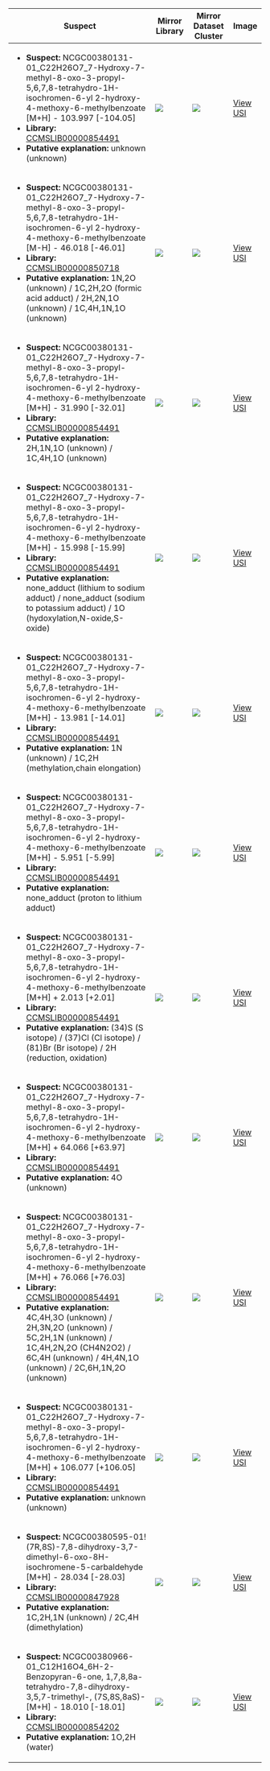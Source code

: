 Suspect | Mirror Library | Mirror Dataset Cluster | Image
--- | --- | --- | ---
<ul><li><b>Suspect:</b> NCGC00380131-01_C22H26O7_7-Hydroxy-7-methyl-8-oxo-3-propyl-5,6,7,8-tetrahydro-1H-isochromen-6-yl 2-hydroxy-4-methoxy-6-methylbenzoate [M+H] - 103.997 [-104.05]</li><li><b>Library:</b> [CCMSLIB00000854491](https://gnps.ucsd.edu/ProteoSAFe/gnpslibraryspectrum.jsp?SpectrumID=CCMSLIB00000854491)</li><li><b>Putative explanation:</b> unknown (unknown)</li></ul> | ![](https://metabolomics-usi.ucsd.edu/svg/mirror?usi1=mzspec:MSV000080554:E11_RE11_01_8036.mzML:scan:386&usi2=mzspec:GNPSLIBRARY:CCMSLIB00000854491&mz_min=50&mz_max=500) | ![](https://metabolomics-usi.ucsd.edu/svg/mirror?usi1=mzspec:MSV000080554:E11_RE11_01_8036.mzML:scan:386&usi2=mzspec:MSV000084314:MSV000080554.mgf:scan:58884&mz_min=50&mz_max=500) | [View USI](https://metabolomics-usi.ucsd.edu/svg/?usi=mzspec:MSV000080554:E11_RE11_01_8036.mzML:scan:386&mz_min=50&mz_max=500)
<ul><li><b>Suspect:</b> NCGC00380131-01_C22H26O7_7-Hydroxy-7-methyl-8-oxo-3-propyl-5,6,7,8-tetrahydro-1H-isochromen-6-yl 2-hydroxy-4-methoxy-6-methylbenzoate [M-H] -  46.018 [-46.01]</li><li><b>Library:</b> [CCMSLIB00000850718](https://gnps.ucsd.edu/ProteoSAFe/gnpslibraryspectrum.jsp?SpectrumID=CCMSLIB00000850718)</li><li><b>Putative explanation:</b> 1N,2O (unknown) / 1C,2H,2O (formic acid adduct) / 2H,2N,1O (unknown) / 1C,4H,1N,1O (unknown)</li></ul> | ![](https://metabolomics-usi.ucsd.edu/svg/mirror?usi1=mzspec:MSV000080555:G7_RG7_01_8505.mzML:scan:347&usi2=mzspec:GNPSLIBRARY:CCMSLIB00000850718&mz_min=50&mz_max=500) | ![](https://metabolomics-usi.ucsd.edu/svg/mirror?usi1=mzspec:MSV000080555:G7_RG7_01_8505.mzML:scan:347&usi2=mzspec:MSV000084314:MSV000080555.mgf:scan:396&mz_min=50&mz_max=500) | [View USI](https://metabolomics-usi.ucsd.edu/svg/?usi=mzspec:MSV000080555:G7_RG7_01_8505.mzML:scan:347&mz_min=50&mz_max=500)
<ul><li><b>Suspect:</b> NCGC00380131-01_C22H26O7_7-Hydroxy-7-methyl-8-oxo-3-propyl-5,6,7,8-tetrahydro-1H-isochromen-6-yl 2-hydroxy-4-methoxy-6-methylbenzoate [M+H] -  31.990 [-32.01]</li><li><b>Library:</b> [CCMSLIB00000854491](https://gnps.ucsd.edu/ProteoSAFe/gnpslibraryspectrum.jsp?SpectrumID=CCMSLIB00000854491)</li><li><b>Putative explanation:</b> 2H,1N,1O (unknown) / 1C,4H,1O (unknown)</li></ul> | ![](https://metabolomics-usi.ucsd.edu/svg/mirror?usi1=mzspec:MSV000080554:E5_GE5_01_7912.mzML:scan:495&usi2=mzspec:GNPSLIBRARY:CCMSLIB00000854491&mz_min=50&mz_max=500) | ![](https://metabolomics-usi.ucsd.edu/svg/mirror?usi1=mzspec:MSV000080554:E5_GE5_01_7912.mzML:scan:495&usi2=mzspec:MSV000084314:MSV000080554.mgf:scan:58884&mz_min=50&mz_max=500) | [View USI](https://metabolomics-usi.ucsd.edu/svg/?usi=mzspec:MSV000080554:E5_GE5_01_7912.mzML:scan:495&mz_min=50&mz_max=500)
<ul><li><b>Suspect:</b> NCGC00380131-01_C22H26O7_7-Hydroxy-7-methyl-8-oxo-3-propyl-5,6,7,8-tetrahydro-1H-isochromen-6-yl 2-hydroxy-4-methoxy-6-methylbenzoate [M+H] -  15.998 [-15.99]</li><li><b>Library:</b> [CCMSLIB00000854491](https://gnps.ucsd.edu/ProteoSAFe/gnpslibraryspectrum.jsp?SpectrumID=CCMSLIB00000854491)</li><li><b>Putative explanation:</b> none_adduct (lithium to sodium adduct) / none_adduct (sodium to potassium adduct) / 1O (hydoxylation,N-oxide,S-oxide)</li></ul> | ![](https://metabolomics-usi.ucsd.edu/svg/mirror?usi1=mzspec:MSV000080554:E3_RE3_01_8028.mzML:scan:584&usi2=mzspec:GNPSLIBRARY:CCMSLIB00000854491&mz_min=50&mz_max=500) | ![](https://metabolomics-usi.ucsd.edu/svg/mirror?usi1=mzspec:MSV000080554:E3_RE3_01_8028.mzML:scan:584&usi2=mzspec:MSV000084314:MSV000080554.mgf:scan:58884&mz_min=50&mz_max=500) | [View USI](https://metabolomics-usi.ucsd.edu/svg/?usi=mzspec:MSV000080554:E3_RE3_01_8028.mzML:scan:584&mz_min=50&mz_max=500)
<ul><li><b>Suspect:</b> NCGC00380131-01_C22H26O7_7-Hydroxy-7-methyl-8-oxo-3-propyl-5,6,7,8-tetrahydro-1H-isochromen-6-yl 2-hydroxy-4-methoxy-6-methylbenzoate [M+H] -  13.981 [-14.01]</li><li><b>Library:</b> [CCMSLIB00000854491](https://gnps.ucsd.edu/ProteoSAFe/gnpslibraryspectrum.jsp?SpectrumID=CCMSLIB00000854491)</li><li><b>Putative explanation:</b> 1N (unknown) / 1C,2H (methylation,chain elongation)</li></ul> | ![](https://metabolomics-usi.ucsd.edu/svg/mirror?usi1=mzspec:MSV000080554:E3_RE3_01_8028.mzML:scan:590&usi2=mzspec:GNPSLIBRARY:CCMSLIB00000854491&mz_min=50&mz_max=500) | ![](https://metabolomics-usi.ucsd.edu/svg/mirror?usi1=mzspec:MSV000080554:E3_RE3_01_8028.mzML:scan:590&usi2=mzspec:MSV000084314:MSV000080554.mgf:scan:58884&mz_min=50&mz_max=500) | [View USI](https://metabolomics-usi.ucsd.edu/svg/?usi=mzspec:MSV000080554:E3_RE3_01_8028.mzML:scan:590&mz_min=50&mz_max=500)
<ul><li><b>Suspect:</b> NCGC00380131-01_C22H26O7_7-Hydroxy-7-methyl-8-oxo-3-propyl-5,6,7,8-tetrahydro-1H-isochromen-6-yl 2-hydroxy-4-methoxy-6-methylbenzoate [M+H] -   5.951 [-5.99]</li><li><b>Library:</b> [CCMSLIB00000854491](https://gnps.ucsd.edu/ProteoSAFe/gnpslibraryspectrum.jsp?SpectrumID=CCMSLIB00000854491)</li><li><b>Putative explanation:</b> none_adduct (proton to lithium adduct)</li></ul> | ![](https://metabolomics-usi.ucsd.edu/svg/mirror?usi1=mzspec:MSV000080554:E2_RE2_01_8027.mzML:scan:439&usi2=mzspec:GNPSLIBRARY:CCMSLIB00000854491&mz_min=50&mz_max=500) | ![](https://metabolomics-usi.ucsd.edu/svg/mirror?usi1=mzspec:MSV000080554:E2_RE2_01_8027.mzML:scan:439&usi2=mzspec:MSV000084314:MSV000080554.mgf:scan:58884&mz_min=50&mz_max=500) | [View USI](https://metabolomics-usi.ucsd.edu/svg/?usi=mzspec:MSV000080554:E2_RE2_01_8027.mzML:scan:439&mz_min=50&mz_max=500)
<ul><li><b>Suspect:</b> NCGC00380131-01_C22H26O7_7-Hydroxy-7-methyl-8-oxo-3-propyl-5,6,7,8-tetrahydro-1H-isochromen-6-yl 2-hydroxy-4-methoxy-6-methylbenzoate [M+H] +   2.013 [+2.01]</li><li><b>Library:</b> [CCMSLIB00000854491](https://gnps.ucsd.edu/ProteoSAFe/gnpslibraryspectrum.jsp?SpectrumID=CCMSLIB00000854491)</li><li><b>Putative explanation:</b> (34)S (S isotope) / (37)Cl (Cl isotope) / (81)Br (Br isotope) / 2H (reduction, oxidation)</li></ul> | ![](https://metabolomics-usi.ucsd.edu/svg/mirror?usi1=mzspec:MSV000080554:E3_RE3_01_8028.mzML:scan:614&usi2=mzspec:GNPSLIBRARY:CCMSLIB00000854491&mz_min=50&mz_max=500) | ![](https://metabolomics-usi.ucsd.edu/svg/mirror?usi1=mzspec:MSV000080554:E3_RE3_01_8028.mzML:scan:614&usi2=mzspec:MSV000084314:MSV000080554.mgf:scan:58884&mz_min=50&mz_max=500) | [View USI](https://metabolomics-usi.ucsd.edu/svg/?usi=mzspec:MSV000080554:E3_RE3_01_8028.mzML:scan:614&mz_min=50&mz_max=500)
<ul><li><b>Suspect:</b> NCGC00380131-01_C22H26O7_7-Hydroxy-7-methyl-8-oxo-3-propyl-5,6,7,8-tetrahydro-1H-isochromen-6-yl 2-hydroxy-4-methoxy-6-methylbenzoate [M+H] +  64.066 [+63.97]</li><li><b>Library:</b> [CCMSLIB00000854491](https://gnps.ucsd.edu/ProteoSAFe/gnpslibraryspectrum.jsp?SpectrumID=CCMSLIB00000854491)</li><li><b>Putative explanation:</b> 4O (unknown)</li></ul> | ![](https://metabolomics-usi.ucsd.edu/svg/mirror?usi1=mzspec:MSV000080554:G7_RG7_01_7982.mzML:scan:519&usi2=mzspec:GNPSLIBRARY:CCMSLIB00000854491&mz_min=50&mz_max=500) | ![](https://metabolomics-usi.ucsd.edu/svg/mirror?usi1=mzspec:MSV000080554:G7_RG7_01_7982.mzML:scan:519&usi2=mzspec:MSV000084314:MSV000080554.mgf:scan:58884&mz_min=50&mz_max=500) | [View USI](https://metabolomics-usi.ucsd.edu/svg/?usi=mzspec:MSV000080554:G7_RG7_01_7982.mzML:scan:519&mz_min=50&mz_max=500)
<ul><li><b>Suspect:</b> NCGC00380131-01_C22H26O7_7-Hydroxy-7-methyl-8-oxo-3-propyl-5,6,7,8-tetrahydro-1H-isochromen-6-yl 2-hydroxy-4-methoxy-6-methylbenzoate [M+H] +  76.066 [+76.03]</li><li><b>Library:</b> [CCMSLIB00000854491](https://gnps.ucsd.edu/ProteoSAFe/gnpslibraryspectrum.jsp?SpectrumID=CCMSLIB00000854491)</li><li><b>Putative explanation:</b> 4C,4H,3O (unknown) / 2H,3N,2O (unknown) / 5C,2H,1N (unknown) / 1C,4H,2N,2O (CH4N2O2) / 6C,4H (unknown) / 4H,4N,1O (unknown) / 2C,6H,1N,2O (unknown)</li></ul> | ![](https://metabolomics-usi.ucsd.edu/svg/mirror?usi1=mzspec:MSV000080554:E11_RE11_01_8036.mzML:scan:385&usi2=mzspec:GNPSLIBRARY:CCMSLIB00000854491&mz_min=50&mz_max=500) | ![](https://metabolomics-usi.ucsd.edu/svg/mirror?usi1=mzspec:MSV000080554:E11_RE11_01_8036.mzML:scan:385&usi2=mzspec:MSV000084314:MSV000080554.mgf:scan:58884&mz_min=50&mz_max=500) | [View USI](https://metabolomics-usi.ucsd.edu/svg/?usi=mzspec:MSV000080554:E11_RE11_01_8036.mzML:scan:385&mz_min=50&mz_max=500)
<ul><li><b>Suspect:</b> NCGC00380131-01_C22H26O7_7-Hydroxy-7-methyl-8-oxo-3-propyl-5,6,7,8-tetrahydro-1H-isochromen-6-yl 2-hydroxy-4-methoxy-6-methylbenzoate [M+H] + 106.077 [+106.05]</li><li><b>Library:</b> [CCMSLIB00000854491](https://gnps.ucsd.edu/ProteoSAFe/gnpslibraryspectrum.jsp?SpectrumID=CCMSLIB00000854491)</li><li><b>Putative explanation:</b> unknown (unknown)</li></ul> | ![](https://metabolomics-usi.ucsd.edu/svg/mirror?usi1=mzspec:MSV000080554:E2_RE2_01_8027.mzML:scan:441&usi2=mzspec:GNPSLIBRARY:CCMSLIB00000854491&mz_min=50&mz_max=500) | ![](https://metabolomics-usi.ucsd.edu/svg/mirror?usi1=mzspec:MSV000080554:E2_RE2_01_8027.mzML:scan:441&usi2=mzspec:MSV000084314:MSV000080554.mgf:scan:58884&mz_min=50&mz_max=500) | [View USI](https://metabolomics-usi.ucsd.edu/svg/?usi=mzspec:MSV000080554:E2_RE2_01_8027.mzML:scan:441&mz_min=50&mz_max=500)
<ul><li><b>Suspect:</b> NCGC00380595-01!(7R,8S)-7,8-dihydroxy-3,7-dimethyl-6-oxo-8H-isochromene-5-carbaldehyde [M+H] -  28.034 [-28.03]</li><li><b>Library:</b> [CCMSLIB00000847928](https://gnps.ucsd.edu/ProteoSAFe/gnpslibraryspectrum.jsp?SpectrumID=CCMSLIB00000847928)</li><li><b>Putative explanation:</b> 1C,2H,1N (unknown) / 2C,4H (dimethylation)</li></ul> | ![](https://metabolomics-usi.ucsd.edu/svg/mirror?usi1=mzspec:MSV000080554:A11_GA11_01_7999.mzML:scan:547&usi2=mzspec:GNPSLIBRARY:CCMSLIB00000847928&mz_min=50&mz_max=500) | ![](https://metabolomics-usi.ucsd.edu/svg/mirror?usi1=mzspec:MSV000080554:A11_GA11_01_7999.mzML:scan:547&usi2=mzspec:MSV000084314:MSV000080554.mgf:scan:28473&mz_min=50&mz_max=500) | [View USI](https://metabolomics-usi.ucsd.edu/svg/?usi=mzspec:MSV000080554:A11_GA11_01_7999.mzML:scan:547&mz_min=50&mz_max=500)
<ul><li><b>Suspect:</b> NCGC00380966-01_C12H16O4_6H-2-Benzopyran-6-one, 1,7,8,8a-tetrahydro-7,8-dihydroxy-3,5,7-trimethyl-, (7S,8S,8aS)- [M+H] -  18.010 [-18.01]</li><li><b>Library:</b> [CCMSLIB00000854202](https://gnps.ucsd.edu/ProteoSAFe/gnpslibraryspectrum.jsp?SpectrumID=CCMSLIB00000854202)</li><li><b>Putative explanation:</b> 1O,2H (water)</li></ul> | ![](https://metabolomics-usi.ucsd.edu/svg/mirror?usi1=mzspec:MSV000081999:C283_Control-PIC3_Fecal_RA6_01_12732.mzML:scan:939&usi2=mzspec:GNPSLIBRARY:CCMSLIB00000854202&mz_min=50&mz_max=500) | ![](https://metabolomics-usi.ucsd.edu/svg/mirror?usi1=mzspec:MSV000081999:C283_Control-PIC3_Fecal_RA6_01_12732.mzML:scan:939&usi2=mzspec:MSV000084314:MSV000081999.mgf:scan:34431&mz_min=50&mz_max=500) | [View USI](https://metabolomics-usi.ucsd.edu/svg/?usi=mzspec:MSV000081999:C283_Control-PIC3_Fecal_RA6_01_12732.mzML:scan:939&mz_min=50&mz_max=500)